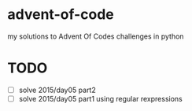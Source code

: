 # advent-of-code
my solutions to Advent Of Codes challenges in python

# TODO
- [ ] solve 2015/day05 part2 
- [ ] solve 2015/day05 part1 using regular rexpressions
